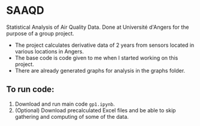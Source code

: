# SAAQD

Statistical Analysis of Air Quality Data. Done at Université d'Angers for the purpose of a group project.

- The project calculates derivative data of 2 years from sensors located in various locations in Angers.
- The base code is code given to me when I started working on this project.
- There are already generated graphs for analysis in the graphs folder.

## To run code:

1. Download and run main code `gp1.ipynb`.
2. (Optional) Download precalculated Excel files and be able to skip gathering and computing of some of the data.
